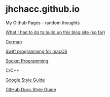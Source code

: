 # jhchacc.github.io
My Github Pages - random thoughts

[What I had to do to build up this blog site (so far)](./What-I-Had-To-Do.md)

[German](./german)

[Swift programming for macOS](./swift/MacOS.md)

[Socket Programming](./socket_programming)

C/C++

[Google Style Guide](https://google.github.io/styleguide/)

[GitHub Docs Style Guide](https://docs.github.com/en/contributing/style-guide-and-content-model/style-guide)

